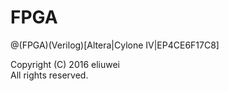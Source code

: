 # FPGA
@(FPGA)(Verilog)[Altera|Cylone IV|EP4CE6F17C8]

Copyright (C) 2016 eliuwei    
All rights reserved.
